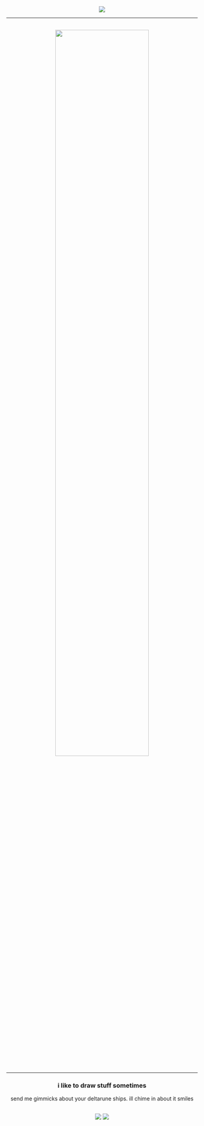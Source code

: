 <div align="center">
  <img src="https://visitor-badge.laobi.icu/badge?page_id=polymikez.visitor-badge&left_color=green&right_color=lightgrey&left_text=pluey-euthanasia-funds ">
  <hr>
  <br>
   <img src="https://github.com/polymikez/images/blob/main/ezgif.com-animated-gif-maker%20(1).gif?raw=true" width="70%" height="auto">
  <br>
  <hr>
  <h3>i like to draw stuff sometimes</h3>
  <p>send me gimmicks about your deltarune ships. ill chime in about it smiles</p>
  <br>
  <img src="https://github.com/polymikez/images/blob/main/ezgif.com-animated-gif-maker%20(3).gif?raw=true">
  <img src="https://github.com/polymikez/images/blob/main/ezgif.com-animated-gif-maker%20(2).gif?raw=true">
</div>

